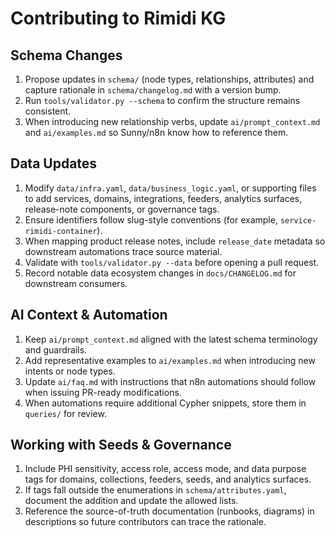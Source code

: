 # Contributing to Rimidi KG

## Schema Changes
1. Propose updates in `schema/` (node types, relationships, attributes) and capture rationale in `schema/changelog.md` with a version bump.
2. Run `tools/validator.py --schema` to confirm the structure remains consistent.
3. When introducing new relationship verbs, update `ai/prompt_context.md` and `ai/examples.md` so Sunny/n8n know how to reference them.

## Data Updates
1. Modify `data/infra.yaml`, `data/business_logic.yaml`, or supporting files to add services, domains, integrations, feeders, analytics surfaces, release-note components, or governance tags.
2. Ensure identifiers follow slug-style conventions (for example, `service-rimidi-container`).
3. When mapping product release notes, include `release_date` metadata so downstream automations trace source material.
4. Validate with `tools/validator.py --data` before opening a pull request.
5. Record notable data ecosystem changes in `docs/CHANGELOG.md` for downstream consumers.

## AI Context & Automation
1. Keep `ai/prompt_context.md` aligned with the latest schema terminology and guardrails.
2. Add representative examples to `ai/examples.md` when introducing new intents or node types.
3. Update `ai/faq.md` with instructions that n8n automations should follow when issuing PR-ready modifications.
4. When automations require additional Cypher snippets, store them in `queries/` for review.

## Working with Seeds & Governance
1. Include PHI sensitivity, access role, access mode, and data purpose tags for domains, collections, feeders, seeds, and analytics surfaces.
2. If tags fall outside the enumerations in `schema/attributes.yaml`, document the addition and update the allowed lists.
3. Reference the source-of-truth documentation (runbooks, diagrams) in descriptions so future contributors can trace the rationale.
